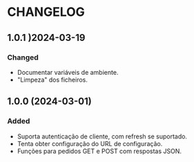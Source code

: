 # CHANGELOG

## 1.0.1 )2024-03-19
### Changed
* Documentar variáveis de ambiente.
* "Limpeza" dos ficheiros.

## 1.0.0 (2024-03-01)
### Added
* Suporta autenticação de cliente, com refresh se suportado.
* Tenta obter configuração do URL de configuração.
* Funções para pedidos GET e POST com respostas JSON.

